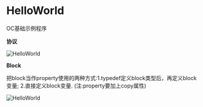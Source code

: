 HelloWorld
=========

OC基础示例程序

**协议**

![HelloWorld](https://code.csdn.net/luowei505050/oc-hello/blob/master/doc/a.png)


**Block**

把block当作property使用的两种方式:1.typedef定义block类型后，再定义block变量; 2.直接定义block变量. (注:property要加上copy属性)

![HelloWorld](https://code.csdn.net/luowei505050/oc-hello/blob/master/doc/b.png)
